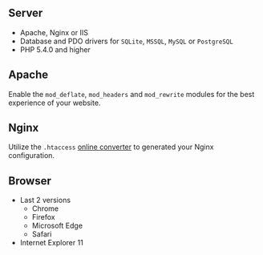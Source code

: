 Server
------

* Apache, Nginx or IIS
* Database and PDO drivers for `SQLite`, `MSSQL`, `MySQL` or `PostgreSQL`
* PHP 5.4.0 and higher


Apache
------

Enable the `mod_deflate`, `mod_headers` and `mod_rewrite` modules for the best experience of your website.


Nginx
-----

Utilize the `.htaccess` [online converter](https://winginx.com/en/htaccess) to generated your Nginx configuration.


Browser
-------

* Last 2 versions
  * Chrome
  * Firefox
  * Microsoft Edge
  * Safari
* Internet Explorer 11
